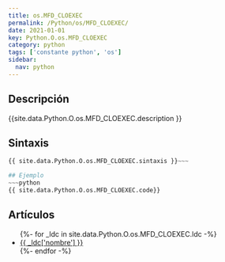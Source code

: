 ```yaml
---
title: os.MFD_CLOEXEC
permalink: /Python/os/MFD_CLOEXEC/
date: 2021-01-01
key: Python.O.os.MFD_CLOEXEC
category: python
tags: ['constante python', 'os']
sidebar: 
  nav: python
---
```


## Descripción
{{site.data.Python.O.os.MFD_CLOEXEC.description }}

## Sintaxis
~~~python
{{ site.data.Python.O.os.MFD_CLOEXEC.sintaxis }}~~~

## Ejemplo
~~~python
{{ site.data.Python.O.os.MFD_CLOEXEC.code}}
~~~

## Artículos
<ul>
{%- for _ldc in site.data.Python.O.os.MFD_CLOEXEC.ldc -%}
   <li>
       <a href="{{_ldc['url'] }}">{{ _ldc['nombre'] }}</a>
   </li>
{%- endfor -%}
</ul>
